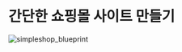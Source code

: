 # 간단한 쇼핑몰 사이트 만들기
![simpleshop_blueprint](https://user-images.githubusercontent.com/86594128/126279790-2b2f39fe-ac0b-4999-96d8-b71bc2607376.jpg)
